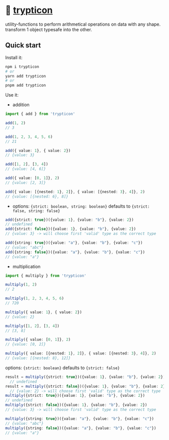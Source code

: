 # 🦖 [trypticon](https://tfwiki.net/mediawiki/images2/4/4f/TrypticonGenerations1.jpg)

utility-functions to perform arithmetical operations on data with any shape.<br/>
transform 1 object typesafe into the other.

## Quick start

Install it:

```bash
npm i trypticon
# or
yarn add trypticon
# or
pnpm add trypticon
```

Use it:

- addition

```ts
import { add } from 'trypticon'

add(1, 2)
// 3

add(1, 2, 3, 4, 5, 6)
// 21

add({ value: 1}, { value: 2})
// {value: 3}

add([1, 2], [3, 4])
// {value: [4, 6]}

add({ value: [0, 1]}, 2)
// {value: [2, 3]}

add({ value: [{nested: 1}, 2]}, { value: [{nested: 3}, 4]}, 2)
// {value: [{nested: 6}, 8]}
```

- options: `{strict: boolean, string: boolean}` defaults to `{strict: false, string: false}` 

```ts
add({strict: true})({value: 1}, {value: "b"}, {value: 2})
// undefined
add({strict: false})({value: 1}, {value: "b"}, {value: 2})
// {value: 3} -> will choose first 'valid' type as the correct type

add({string: true})({value: "a"}, {value: "b"}, {value: "c"})
// {value: "abc"}
add({string: false})({value: "a"}, {value: "b"}, {value: "c"})
// {value: "a"}
```

- multiplication

```ts
import { multiply } from 'trypticon'

multiply(1, 2)
// 2

multiply(1, 2, 3, 4, 5, 6)
// 720

multiply({ value: 1}, { value: 2})
// {value: 2}

multiply([1, 2], [3, 4])
// [3, 8]

multiply({ value: [0, 1]}, 2)
// {value: [0, 2]}

multiply({ value: [{nested: 1}, 2]}, { value: [{nested: 3}, 4]}, 2)
// {value: [{nested: 8}, 12]}
```

options: `{strict: boolean}` defaults to `{strict: false}` 

```ts
result = multiply({strict: true})({value: 1}, {value: "b"}, {value: 2})
  // undefined
result = multiply({strict: false})({value: 1}, {value: "b"}, {value: 2})
  // {value: 2} -> will choose first 'valid' type as the correct type
multiply({strict: true})({value: 1}, {value: "b"}, {value: 2})
// undefined
multiply({strict: false})({value: 1}, {value: "b"}, {value: 2})
// {value: 3} -> will choose first 'valid' type as the correct type

multiply({string: true})({value: "a"}, {value: "b"}, {value: "c"})
// {value: "abc"}
multiply({string: false})({value: "a"}, {value: "b"}, {value: "c"})
// {value: "a"}
```

